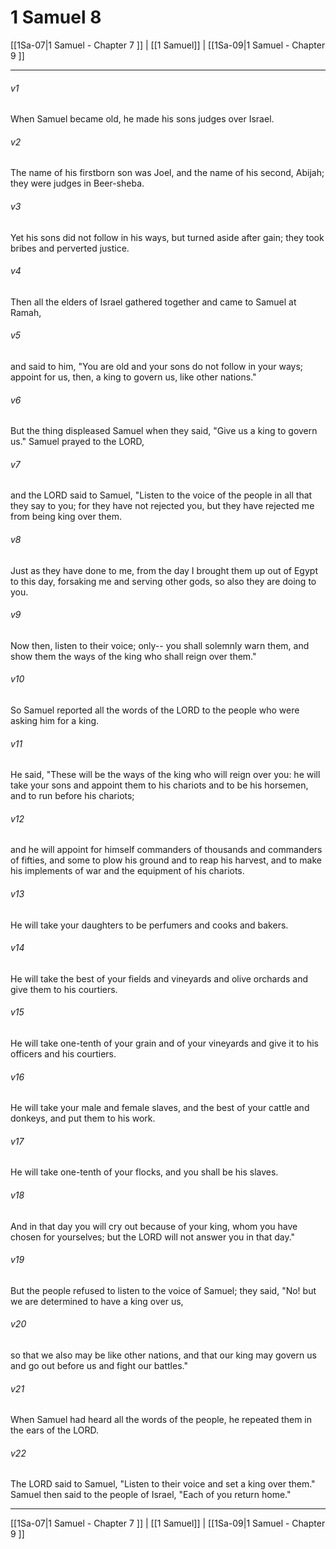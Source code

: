 # 1 Samuel 8

[[1Sa-07|1 Samuel - Chapter 7 ]] | [[1 Samuel]] | [[1Sa-09|1 Samuel - Chapter 9 ]]
***

###### v1
When Samuel became old, he made his sons judges over Israel.
###### v2
The name of his firstborn son was Joel, and the name of his second, Abijah; they were judges in Beer-sheba.
###### v3
Yet his sons did not follow in his ways, but turned aside after gain; they took bribes and perverted justice.
###### v4
Then all the elders of Israel gathered together and came to Samuel at Ramah,
###### v5
and said to him, "You are old and your sons do not follow in your ways; appoint for us, then, a king to govern us, like other nations."
###### v6
But the thing displeased Samuel when they said, "Give us a king to govern us." Samuel prayed to the LORD,
###### v7
and the LORD said to Samuel, "Listen to the voice of the people in all that they say to you; for they have not rejected you, but they have rejected me from being king over them.
###### v8
Just as they have done to me, from the day I brought them up out of Egypt to this day, forsaking me and serving other gods, so also they are doing to you.
###### v9
Now then, listen to their voice; only-- you shall solemnly warn them, and show them the ways of the king who shall reign over them."
###### v10
So Samuel reported all the words of the LORD to the people who were asking him for a king.
###### v11
He said, "These will be the ways of the king who will reign over you: he will take your sons and appoint them to his chariots and to be his horsemen, and to run before his chariots;
###### v12
and he will appoint for himself commanders of thousands and commanders of fifties, and some to plow his ground and to reap his harvest, and to make his implements of war and the equipment of his chariots.
###### v13
He will take your daughters to be perfumers and cooks and bakers.
###### v14
He will take the best of your fields and vineyards and olive orchards and give them to his courtiers.
###### v15
He will take one-tenth of your grain and of your vineyards and give it to his officers and his courtiers.
###### v16
He will take your male and female slaves, and the best of your cattle and donkeys, and put them to his work.
###### v17
He will take one-tenth of your flocks, and you shall be his slaves.
###### v18
And in that day you will cry out because of your king, whom you have chosen for yourselves; but the LORD will not answer you in that day."
###### v19
But the people refused to listen to the voice of Samuel; they said, "No! but we are determined to have a king over us,
###### v20
so that we also may be like other nations, and that our king may govern us and go out before us and fight our battles."
###### v21
When Samuel had heard all the words of the people, he repeated them in the ears of the LORD.
###### v22
The LORD said to Samuel, "Listen to their voice and set a king over them." Samuel then said to the people of Israel, "Each of you return home."

***

[[1Sa-07|1 Samuel - Chapter 7 ]] | [[1 Samuel]] | [[1Sa-09|1 Samuel - Chapter 9 ]]
